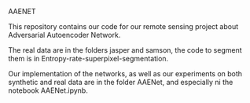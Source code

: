 AAENET

This repository contains our code for our remote sensing project about Adversarial Autoencoder Network.

The real data are in the folders jasper and samson, the code to segment them is in Entropy-rate-superpixel-segmentation.

Our implementation of the networks, as well as our experiments on both synthetic and real data are in the folder AAENet, and especially ni the notebook AAENet.ipynb.

